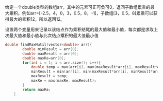 给定一个double类型的数组arr，其中的元素可正可负可0，返回子数组累乘的最大乘积。例如arr=[-2.5，4，0，3，0.5，8，-1\]，子数组[3，0.5，8]累乘可以获得最大的乘积12，所以返回12。



设置两个变量用来记录以该结点作为乘积结尾的最大值和最小值，每次都是求取上次最大值和最小值与此次结点乘积的最大值最小值

```c++
double findMaxMutil(vector<double> arr){
        double minResult = arr[0];
        double maxResult = arr[0];
        double maxRe=arr[0];
        for(int i = 1; i < arr.size(); i++){
            double temp = max(arr[i], max(maxResult*arr[i], maxResult*arr[i]));
            minResult = min(arr[i], min(maxResult*arr[i], minResult*arr[i]));
            maxResult = temp;
            maxRe = max(maxRe, maxResult);
        }
        return maxRe;
    }
```

